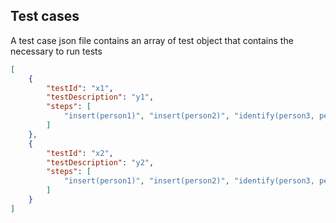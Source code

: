 ## Test cases

A test case json file contains an array of test object that contains the necessary to run tests

```json
[
    {
        "testId": "x1",
        "testDescription": "y1",
        "steps": [
            "insert(person1)", "insert(person2)", "identify(person3, person1, person2)"
        ]
    },
    {
        "testId": "x2",
        "testDescription": "y2",
        "steps": [
            "insert(person1)", "insert(person2)", "identify(person3, person1, person2)"
        ]
    }
]
```
